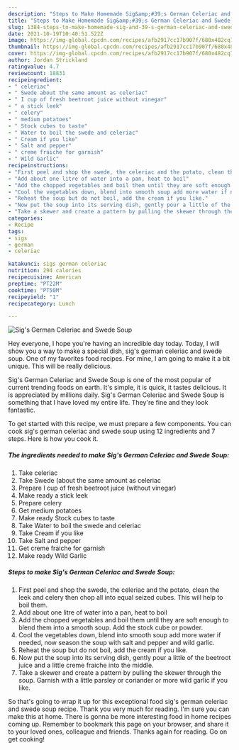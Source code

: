 ```yaml
---
description: "Steps to Make Homemade Sig&amp;#39;s German Celeriac and Swede Soup"
title: "Steps to Make Homemade Sig&amp;#39;s German Celeriac and Swede Soup"
slug: 1384-steps-to-make-homemade-sig-and-39-s-german-celeriac-and-swede-soup
date: 2021-10-19T10:40:51.522Z
image: https://img-global.cpcdn.com/recipes/afb2917cc17b907f/680x482cq70/sigs-german-celeriac-and-swede-soup-recipe-main-photo.jpg
thumbnail: https://img-global.cpcdn.com/recipes/afb2917cc17b907f/680x482cq70/sigs-german-celeriac-and-swede-soup-recipe-main-photo.jpg
cover: https://img-global.cpcdn.com/recipes/afb2917cc17b907f/680x482cq70/sigs-german-celeriac-and-swede-soup-recipe-main-photo.jpg
author: Jordan Strickland
ratingvalue: 4.7
reviewcount: 18831
recipeingredient:
- " celeriac"
- " Swede about the same amount as celeriac"
- " I cup of fresh beetroot juice without vinegar"
- " a stick leek"
- " celery"
- " medium potatoes"
- " Stock cubes to taste"
- " Water to boil the swede and celeriac"
- " Cream if you like"
- " Salt and pepper"
- " creme fraiche for garnish"
- " Wild Garlic"
recipeinstructions:
- "First peel and shop the swede, the celeriac and the potato, clean the leek and celery then chop all into equal seized cubes. This will help to boil them."
- "Add about one litre of water into a pan, heat to boil"
- "Add the chopped vegetables and boil them until they are soft enough to blend them into a smooth soup. Add the stock cube or powder."
- "Cool the vegetables down, blend into smooth soup add more water if needed, now season the soup with salt and pepper and wild garlic."
- "Reheat the soup but do not boil, add the cream if you like."
- "Now put the soup into its serving dish, gently pour a little of the beetroot juice and a little creme fraiche into the middle."
- "Take a skewer and create a pattern by pulling the skewer through the soup. Garnish with a little parsley or coriander or more wild garlic if you like."
categories:
- Recipe
tags:
- sigs
- german
- celeriac

katakunci: sigs german celeriac 
nutrition: 294 calories
recipecuisine: American
preptime: "PT22M"
cooktime: "PT50M"
recipeyield: "1"
recipecategory: Lunch

---
```



![Sig&#39;s German Celeriac and Swede Soup](https://img-global.cpcdn.com/recipes/afb2917cc17b907f/680x482cq70/sigs-german-celeriac-and-swede-soup-recipe-main-photo.jpg)

Hey everyone, I hope you're having an incredible day today. Today, I will show you a way to make a special dish, sig&#39;s german celeriac and swede soup. One of my favorites food recipes. For mine, I am going to make it a bit unique. This will be really delicious.

Sig&#39;s German Celeriac and Swede Soup is one of the most popular of current trending foods on earth. It's simple, it is quick, it tastes delicious. It is appreciated by millions daily. Sig&#39;s German Celeriac and Swede Soup is something that I have loved my entire life. They're fine and they look fantastic.




To get started with this recipe, we must prepare a few components. You can cook sig&#39;s german celeriac and swede soup using 12 ingredients and 7 steps. Here is how you cook it.

<!--inarticleads1-->

##### The ingredients needed to make Sig&#39;s German Celeriac and Swede Soup:

1. Take  celeriac
1. Take  Swede (about the same amount as celeriac
1. Prepare  I cup of fresh beetroot juice (without vinegar)
1. Make ready  a stick leek
1. Prepare  celery
1. Get  medium potatoes
1. Make ready  Stock cubes to taste
1. Take  Water to boil the swede and celeriac
1. Take  Cream if you like
1. Take  Salt and pepper
1. Get  creme fraiche for garnish
1. Make ready  Wild Garlic




<!--inarticleads2-->

##### Steps to make Sig&#39;s German Celeriac and Swede Soup:

1. First peel and shop the swede, the celeriac and the potato, clean the leek and celery then chop all into equal seized cubes. This will help to boil them.
1. Add about one litre of water into a pan, heat to boil
1. Add the chopped vegetables and boil them until they are soft enough to blend them into a smooth soup. Add the stock cube or powder.
1. Cool the vegetables down, blend into smooth soup add more water if needed, now season the soup with salt and pepper and wild garlic.
1. Reheat the soup but do not boil, add the cream if you like.
1. Now put the soup into its serving dish, gently pour a little of the beetroot juice and a little creme fraiche into the middle.
1. Take a skewer and create a pattern by pulling the skewer through the soup. Garnish with a little parsley or coriander or more wild garlic if you like.




So that's going to wrap it up for this exceptional food sig&#39;s german celeriac and swede soup recipe. Thank you very much for reading. I'm sure you can make this at home. There is gonna be more interesting food in home recipes coming up. Remember to bookmark this page on your browser, and share it to your loved ones, colleague and friends. Thanks again for reading. Go on get cooking!
